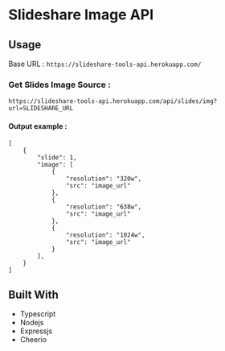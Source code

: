 # Slideshare Image API

## Usage

Base URL : `https://slideshare-tools-api.herokuapp.com/`

### Get Slides Image Source :

``
https://slideshare-tools-api.herokuapp.com/api/slides/img?url=SLIDESHARE_URL
``

#### Output example :

```get image output
[
    {
        "slide": 1,
        "image": [
            {
                "resolution": "320w",
                "src": "image_url"
            },
            {
                "resolution": "638w",
                "src": "image_url"
            },
            {
                "resolution": "1024w",
                "src": "image_url"
            }
        ],
    }
]
```

## Built With

* Typescript
* Nodejs
* Expressjs
* Cheerio
